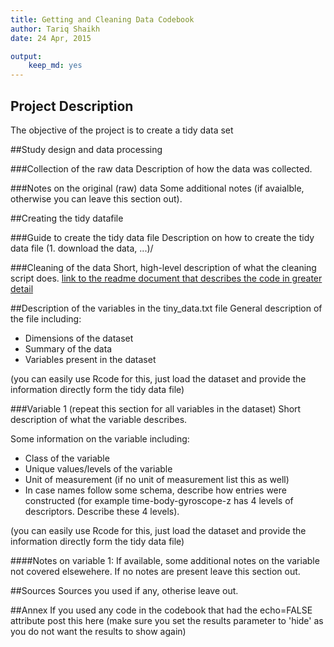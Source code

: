 ```yaml
---
title: Getting and Cleaning Data Codebook
author: Tariq Shaikh
date: 24 Apr, 2015

output:
    keep_md: yes
---
```

 
## Project Description
The objective of the project is to create a tidy data set 
 
##Study design and data processing
 
###Collection of the raw data
Description of how the data was collected.
 
###Notes on the original (raw) data 
Some additional notes (if avaialble, otherwise you can leave this section out).
 
##Creating the tidy datafile
 
###Guide to create the tidy data file
Description on how to create the tidy data file (1. download the data, ...)/
 
###Cleaning of the data
Short, high-level description of what the cleaning script does. [link to the readme document that describes the code in greater detail]()
 
##Description of the variables in the tiny_data.txt file
General description of the file including:
 - Dimensions of the dataset
 - Summary of the data
 - Variables present in the dataset
 
(you can easily use Rcode for this, just load the dataset and provide the information directly form the tidy data file)
 
###Variable 1 (repeat this section for all variables in the dataset)
Short description of what the variable describes.
 
Some information on the variable including:
 - Class of the variable
 - Unique values/levels of the variable
 - Unit of measurement (if no unit of measurement list this as well)
 - In case names follow some schema, describe how entries were constructed (for example time-body-gyroscope-z has 4 levels of descriptors. Describe these 4 levels). 
 
(you can easily use Rcode for this, just load the dataset and provide the information directly form the tidy data file)
 
####Notes on variable 1:
If available, some additional notes on the variable not covered elsewehere. If no notes are present leave this section out.
 
##Sources
Sources you used if any, otherise leave out.
 
##Annex
If you used any code in the codebook that had the echo=FALSE attribute post this here (make sure you set the results parameter to 'hide' as you do not want the results to show again)
